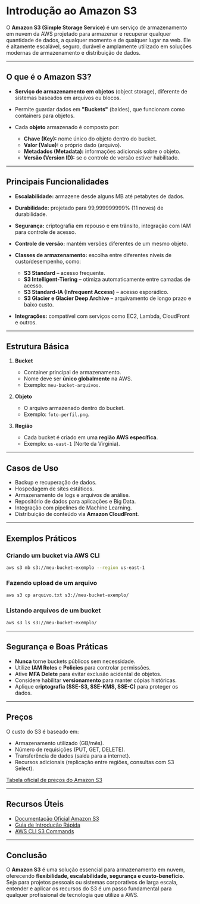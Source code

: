 #  Introdução ao Amazon S3

O **Amazon S3 (Simple Storage Service)** é um serviço de armazenamento em nuvem da AWS projetado para armazenar e recuperar qualquer quantidade de dados, a qualquer momento e de qualquer lugar na web. Ele é altamente escalável, seguro, durável e amplamente utilizado em soluções modernas de armazenamento e distribuição de dados.

---

##  O que é o Amazon S3?

* **Serviço de armazenamento em objetos** (object storage), diferente de sistemas baseados em arquivos ou blocos.
* Permite guardar dados em **"Buckets"** (baldes), que funcionam como containers para objetos.
* Cada **objeto** armazenado é composto por:

  * **Chave (Key):** nome único do objeto dentro do bucket.
  * **Valor (Value):** o próprio dado (arquivo).
  * **Metadados (Metadata):** informações adicionais sobre o objeto.
  * **Versão (Version ID):** se o controle de versão estiver habilitado.

---

##  Principais Funcionalidades

* **Escalabilidade:** armazene desde alguns MB até petabytes de dados.
* **Durabilidade:** projetado para 99,999999999% (11 noves) de durabilidade.
* **Segurança:** criptografia em repouso e em trânsito, integração com IAM para controle de acesso.
* **Controle de versão:** mantém versões diferentes de um mesmo objeto.
* **Classes de armazenamento:** escolha entre diferentes níveis de custo/desempenho, como:

  * **S3 Standard** – acesso frequente.
  * **S3 Intelligent-Tiering** – otimiza automaticamente entre camadas de acesso.
  * **S3 Standard-IA (Infrequent Access)** – acesso esporádico.
  * **S3 Glacier e Glacier Deep Archive** – arquivamento de longo prazo e baixo custo.
* **Integrações:** compatível com serviços como EC2, Lambda, CloudFront e outros.

---

##  Estrutura Básica

1. **Bucket**

   * Container principal de armazenamento.
   * Nome deve ser **único globalmente** na AWS.
   * Exemplo: `meu-bucket-arquivos`.

2. **Objeto**

   * O arquivo armazenado dentro do bucket.
   * Exemplo: `foto-perfil.png`.

3. **Região**

   * Cada bucket é criado em uma **região AWS específica**.
   * Exemplo: `us-east-1` (Norte da Virgínia).

---

##  Casos de Uso

* Backup e recuperação de dados.
* Hospedagem de sites estáticos.
* Armazenamento de logs e arquivos de análise.
* Repositório de dados para aplicações e Big Data.
* Integração com pipelines de Machine Learning.
* Distribuição de conteúdo via **Amazon CloudFront**.

---

##  Exemplos Práticos

### Criando um bucket via AWS CLI

```bash
aws s3 mb s3://meu-bucket-exemplo --region us-east-1
```

### Fazendo upload de um arquivo

```bash
aws s3 cp arquivo.txt s3://meu-bucket-exemplo/
```

### Listando arquivos de um bucket

```bash
aws s3 ls s3://meu-bucket-exemplo/
```

---

##  Segurança e Boas Práticas

* **Nunca** torne buckets públicos sem necessidade.
* Utilize **IAM Roles** e **Policies** para controlar permissões.
* Ative **MFA Delete** para evitar exclusão acidental de objetos.
* Considere habilitar **versionamento** para manter cópias históricas.
* Aplique **criptografia (SSE-S3, SSE-KMS, SSE-C)** para proteger os dados.

---

##  Preços

O custo do S3 é baseado em:

* Armazenamento utilizado (GB/mês).
* Número de requisições (PUT, GET, DELETE).
* Transferência de dados (saída para a internet).
* Recursos adicionais (replicação entre regiões, consultas com S3 Select).

 [Tabela oficial de preços do Amazon S3](https://aws.amazon.com/pt/s3/pricing/)

---

##  Recursos Úteis

* [Documentação Oficial Amazon S3](https://docs.aws.amazon.com/s3/index.html)
* [Guia de Introdução Rápida](https://aws.amazon.com/pt/s3/getting-started/)
* [AWS CLI S3 Commands](https://docs.aws.amazon.com/cli/latest/reference/s3/)

---

##  Conclusão

O **Amazon S3** é uma solução essencial para armazenamento em nuvem, oferecendo **flexibilidade, escalabilidade, segurança e custo-benefício**.
Seja para projetos pessoais ou sistemas corporativos de larga escala, entender e aplicar os recursos do S3 é um passo fundamental para qualquer profissional de tecnologia que utilize a AWS.
